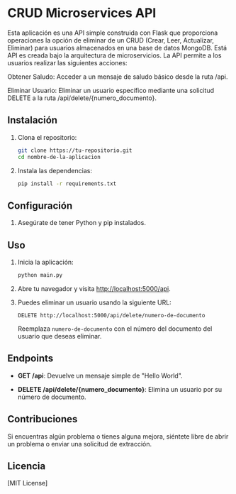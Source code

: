 # CRUD Microservices API

Esta aplicación es una API simple construida con Flask que proporciona operaciones la opción de eliminar de un CRUD (Crear, Leer, Actualizar, Eliminar) para usuarios almacenados en una base de datos MongoDB. Está API es creada bajo la arquitectura de microservicios. La API permite a los usuarios realizar las siguientes acciones:

Obtener Saludo: Acceder a un mensaje de saludo básico desde la ruta /api.

Eliminar Usuario: Eliminar un usuario específico mediante una solicitud DELETE a la ruta /api/delete/{numero_documento}.

## Instalación

1. Clona el repositorio:

    ```bash
    git clone https://tu-repositorio.git
    cd nombre-de-la-aplicacion
    ```

2. Instala las dependencias:

    ```bash
    pip install -r requirements.txt
    ```

## Configuración

1. Asegúrate de tener Python y pip instalados.

## Uso

1. Inicia la aplicación:

    ```bash
    python main.py
    ```

2. Abre tu navegador y visita [http://localhost:5000/api](http://localhost:5000/api).

3. Puedes eliminar un usuario usando la siguiente URL:

    ```http
    DELETE http://localhost:5000/api/delete/numero-de-documento
    ```

    Reemplaza `numero-de-documento` con el número del documento del usuario que deseas eliminar.

## Endpoints

- **GET /api**: Devuelve un mensaje simple de "Hello World".

- **DELETE /api/delete/{numero_documento}**: Elimina un usuario por su número de documento.

## Contribuciones

Si encuentras algún problema o tienes alguna mejora, siéntete libre de abrir un problema o enviar una solicitud de extracción.

## Licencia

[MIT License]
